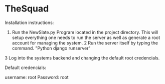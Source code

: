TheSquad
========

Installation instructions:

1. Run the NewSlate.py Program located in the project directory. 
	This will setup everything one needs to run the server as well as generate a root account for managing the system.
2  Run the server itself by typing the command. "Python django runserver"

3  Log into the systems backend and changing the default root credencials.


Default credencials:

username: root
Password: root 
